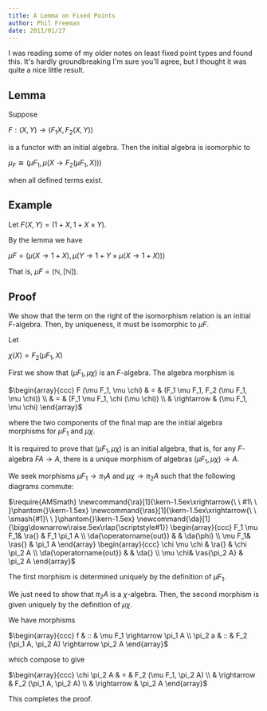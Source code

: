 ```yaml
---
title: A Lemma on Fixed Points
author: Phil Freeman
date: 2011/01/27
---
```


I was reading some of my older notes on least fixed point types and found this. It\'s hardly groundbreaking I\'m sure you\'ll agree, but I thought it was quite a nice little result.

## Lemma

Suppose

$F : (X, Y) \rightarrow (F_1 X, F_2 (X, Y))$

is a functor with an initial algebra. Then the initial algebra is isomorphic to

$\mu_F \cong (\mu F_1, \mu (X \rightarrow F_2 (\mu F_1, X)))$

when all defined terms exist.

## Example

Let $F (X, Y) = (1 + X, 1 + X \times Y)$.

By the lemma we have

$\mu F = (\mu (X \rightarrow 1 + X), \mu (Y \rightarrow 1 + Y \times \mu (X \rightarrow 1 + X)))$

That is, $\mu F = (\mathbb{N}, [\mathbb{N}])$.

## Proof

We show that the term on the right of the isomorphism relation is an initial $F$-algebra. Then, by uniqueness, it must be isomorphic to $\mu F$.

Let

$\chi (X) = F_2(\mu F_1, X)$

First we show that $(\mu F_1, \mu \chi)$ is an $F$-algebra. The algebra morphism is

$\begin{array}{ccc}
  F (\mu F_1, \mu \chi) & =           & (F_1 \mu F_1, F_2 (\mu F_1, \mu \chi)) \\
                        & =           & (F_1 \mu F_1, \chi (\mu \chi)) \\
                        & \rightarrow & (\mu F_1, \mu \chi)
\end{array}$

where the two components of the final map are the initial algebra morphisms for $\mu F_1$ and $\mu \chi$.

It is required to prove that $(\mu F_1, \mu \chi)$ is an initial algebra, that is, for any $F$-algebra $F A \rightarrow A$, there is a unique morphism of algebras $(\mu F_1, \mu \chi) \rightarrow A$.

We seek morphisms $\mu F_1 \rightarrow \pi_1 A$ and $\mu \chi \rightarrow \pi_2 A$ such that the following diagrams commute:

$\require{AMSmath}
    \newcommand{\ra}[1]{\kern-1.5ex\xrightarrow{\ \ #1\ \ }\phantom{}\kern-1.5ex}
    \newcommand{\ras}[1]{\kern-1.5ex\xrightarrow{\ \ \smash{#1}\ \ }\phantom{}\kern-1.5ex}
    \newcommand{\da}[1]{\bigg\downarrow\raise.5ex\rlap{\scriptstyle#1}}
    \begin{array}{ccc}
      F_1 \mu F_1& \ra{} & F_1 \pi_1 A \\
      \da{\operatorname{out}} & & \da{\phi} \\
      \mu F_1& \ras{} & \pi_1 A
    \end{array}
    \begin{array}{ccc}
      \chi \mu \chi & \ra{} & \chi \pi_2 A \\
      \da{\operatorname{out}} & & \da{} \\
      \mu \chi& \ras{\pi_2 A} & \pi_2 A
    \end{array}$

The first morphism is determined uniquely by the definition of $\mu F_1$.

We just need to show that $\pi_2 A$ is a $\chi$-algebra. Then, the second morphism is given uniquely by the definition of $\mu \chi$.

We have morphisms

$\begin{array}{ccc}
  f       & :: & \mu F_1 \rightarrow \pi_1 A \\
  \pi_2 a & :: & F_2 (\pi_1 A, \pi_2 A) \rightarrow \pi_2 A
\end{array}$

which compose to give

$\begin{array}{ccc}
  \chi \pi_2 A & =           & F_2 (\mu F_1, \pi_2 A) \\
               & \rightarrow & F_2 (\pi_1 A, \pi_2 A) \\
               & \rightarrow & \pi_2 A
\end{array}$

﻿This completes the proof.

